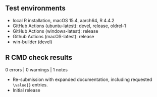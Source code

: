 ## Test environments

* local R installation, macOS 15.4, aarch64, R 4.4.2
* GitHub Actions (ubuntu-latest): devel, release, oldrel-1
* GitHub Actions (windows-latest): release
* Github Actions (macOS-latest): release
* win-builder (devel)

## R CMD check results

0 errors | 0 warnings | 1 notes

* Re-submission with expanded documentation, including requested `\value{}`
  entries.
* Initial release
